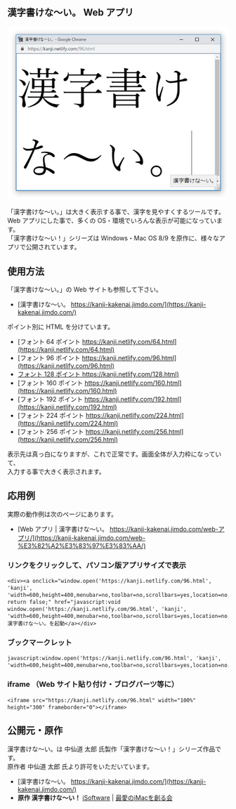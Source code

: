 ## 漢字書けな～い。 Web アプリ

![スクリーンショット](/kanji.jpg)

「漢字書けな～い。」は大きく表示する事で、漢字を見やすくするツールです。<br />
Web アプリにした事で、多くの OS・環境でいろんな表示が可能になっています。<br />
「漢字書けな～い！」シリーズは Windows・Mac OS 8/9 を原作に、様々なアプリで公開されています。

## 使用方法
「漢字書けな～い。」の Web サイトも参照して下さい。

- [漢字書けな～い。 https://kanji-kakenai.jimdo.com/](https://kanji-kakenai.jimdo.com/)

ポイント別に HTML を分けています。

- [フォント 64 ポイント https://kanji.netlify.com/64.html](https://kanji.netlify.com/64.html)
- [フォント 96 ポイント https://kanji.netlify.com/96.html](https://kanji.netlify.com/96.html)
- [フォント 128 ポイント https://kanji.netlify.com/128.html)](https://kanji.netlify.com/128.html)
- [フォント 160 ポイント https://kanji.netlify.com/160.html](https://kanji.netlify.com/160.html)
- [フォント 192 ポイント https://kanji.netlify.com/192.html](https://kanji.netlify.com/192.html)
- [フォント 224 ポイント https://kanji.netlify.com/224.html](https://kanji.netlify.com/224.html)
- [フォント 256 ポイント https://kanji.netlify.com/256.html](https://kanji.netlify.com/256.html)

表示先は真っ白になりますが、これで正常です。画面全体が入力枠になっていて、<br />
入力する事で大きく表示されます。

## 応用例

実際の動作例は次のページにあります。

- [Web アプリ | 漢字書けな～い。 https://kanji-kakenai.jimdo.com/web-アプリ/](https://kanji-kakenai.jimdo.com/web-%E3%82%A2%E3%83%97%E3%83%AA/)


### リンクをクリックして、パソコン版アプリサイズで表示

```
<div><a onclick="window.open('https://kanji.netlify.com/96.html', 'kanji', 'width=600,height=400,menubar=no,toolbar=no,scrollbars=yes,location=no,resizable=yes'); return false;" href="javascript:void window.open('https://kanji.netlify.com/96.html', 'kanji', 'width=600,height=400,menubar=no,toolbar=no,scrollbars=yes,location=no,resizable=yes')">漢字書けな〜い。を起動</a></div>
```

### ブックマークレット

```
javascript:window.open('https://kanji.netlify.com/96.html', 'kanji', 'width=600,height=400,menubar=no,toolbar=no,scrollbars=yes,location=no,resizable=yes')
```

### iframe （Web サイト貼り付け・ブログパーツ等に）

```
<iframe src="https://kanji.netlify.com/96.html" width="100%" height="300" frameborder="0"></iframe>
```

## 公開元・原作

漢字書けな～い。は 中仙道 太郎 氏製作「漢字書けな〜い！」シリーズ作品です。<br />
原作者 中仙道 太郎 氏より許可をいただいています。

- [漢字書けな～い。 https://kanji-kakenai.jimdo.com/](https://kanji-kakenai.jimdo.com/)
- **原作 漢字書けな～い！** [iSoftware](http://nakasendo.com/isoft.html) | [最愛のiMacを創る会](http://nakasendo.com/) 
